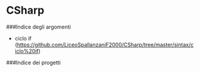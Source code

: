 # CSharp

###Indice degli argomenti

* ciclo if (https://github.com/LiceoSpallanzaniF2000/CSharp/tree/master/sintax/ciclo%20if)


###Indice dei progetti

